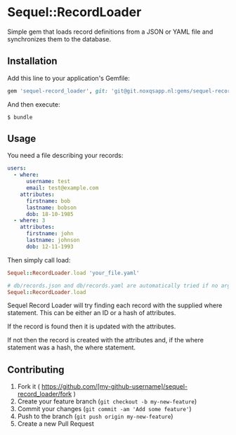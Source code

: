 # Sequel::RecordLoader

Simple gem that loads record definitions from a JSON or YAML file and synchronizes them to the database.

## Installation

Add this line to your application's Gemfile:

```ruby
gem 'sequel-record_loader', git: 'git@git.noxqsapp.nl:gems/sequel-record_loader.git'
```

And then execute:

    $ bundle

## Usage

You need a file describing your records:

```yaml
users:
  - where:
      username: test
      email: test@example.com
    attributes:
      firstname: bob
      lastname: bobson
      dob: 18-10-1985
  - where: 3
    attributes:
      firstname: john
      lastname: johnson
      dob: 12-11-1993
```

Then simply call load:

```ruby
Sequel::RecordLoader.load 'your_file.yaml'

# db/records.json and db/records.yaml are automatically tried if no argument is given.
Sequel::RecordLoader.load
```

Sequel Record Loader will try finding each record with the supplied where statement.
This can be either an ID or a hash of attributes.

If the record is found then it is updated with the attributes.

If not then the record is created with the attributes and, if the where statement was a hash, the where statement.

## Contributing

1. Fork it ( https://github.com/[my-github-username]/sequel-record_loader/fork )
2. Create your feature branch (`git checkout -b my-new-feature`)
3. Commit your changes (`git commit -am 'Add some feature'`)
4. Push to the branch (`git push origin my-new-feature`)
5. Create a new Pull Request
